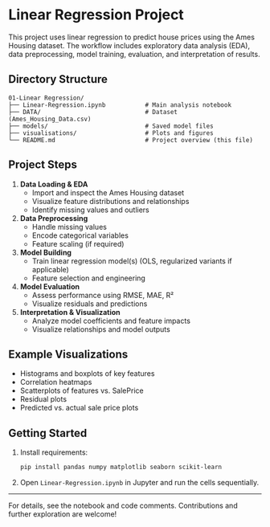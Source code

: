 # Linear Regression Project

This project uses linear regression to predict house prices using the Ames Housing dataset. The workflow includes exploratory data analysis (EDA), data preprocessing, model training, evaluation, and interpretation of results.

## Directory Structure

```
01-Linear Regression/
├── Linear-Regression.ipynb           # Main analysis notebook
├── DATA/                             # Dataset (Ames_Housing_Data.csv)
├── models/                           # Saved model files
├── visualisations/                   # Plots and figures
└── README.md                         # Project overview (this file)
```

## Project Steps

1. **Data Loading & EDA**
    - Import and inspect the Ames Housing dataset
    - Visualize feature distributions and relationships
    - Identify missing values and outliers
2. **Data Preprocessing**
    - Handle missing values
    - Encode categorical variables
    - Feature scaling (if required)
3. **Model Building**
    - Train linear regression model(s) (OLS, regularized variants if applicable)
    - Feature selection and engineering
4. **Model Evaluation**
    - Assess performance using RMSE, MAE, R²
    - Visualize residuals and predictions
5. **Interpretation & Visualization**
    - Analyze model coefficients and feature impacts
    - Visualize relationships and model outputs

## Example Visualizations
- Histograms and boxplots of key features
- Correlation heatmaps
- Scatterplots of features vs. SalePrice
- Residual plots
- Predicted vs. actual sale price plots

## Getting Started

1. Install requirements:
    ```bash
    pip install pandas numpy matplotlib seaborn scikit-learn
    ```
2. Open `Linear-Regression.ipynb` in Jupyter and run the cells sequentially.

---

For details, see the notebook and code comments. Contributions and further exploration are welcome!
